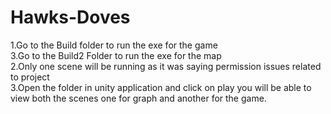 # Hawks-Doves<br>
1.Go to the Build folder to run the exe for the game<br>
3.Go to the Build2 Folder to run the exe for the map<br>
2.Only one scene will be running as it was saying permission issues related to project<br>
3.Open the folder in unity application and click on play you will be able to view both the scenes one for graph and another for the game.<br>
